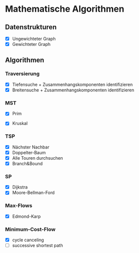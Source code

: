 # Mathematische Algorithmen

## Datenstrukturen

- [x] Ungewichteter Graph
- [x] Gewichteter Graph
  
## Algorithmen
  
### Traversierung
- [x] Tiefensuche  + Zusammenhangskomponenten identifizieren
- [x] Breitensuche + Zusammenhangskomponenten identifizieren
  
### MST
- [x] Prim
- [x] Kruskal 
  
  
### TSP
- [x] Nächster Nachbar
- [x] Doppelter-Baum
- [x] Alle Touren durchsuchen
- [x] Branch&Bound

### SP
- [x] Dijkstra
- [x] Moore-Bellman-Ford
  
### Max-Flows
- [x] Edmond-Karp

### Minimum-Cost-Flow
- [x] cycle canceling
- [ ] successive shortest path
